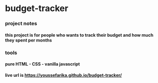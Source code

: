 # budget-tracker

### project notes

#### this project is for people who wants to track their budget and how much they spent per months 


### tools
#### pure HTML - CSS - vanilla javascript

#### live url is https://youssefarika.github.io/budget-tracker/
